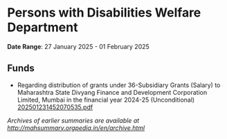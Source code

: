 # Persons with Disabilities Welfare Department

**Date Range**: 27 January 2025 - 01 February 2025


## Funds
- Regarding distribution of grants under 36-Subsidiary Grants (Salary) to Maharashtra State Divyang Finance and Development Corporation Limited, Mumbai in the financial year 2024-25 (Unconditional)\
  [202501231452070535.pdf](https://gr.maharashtra.gov.in/Site/Upload/Government%20Resolutions/English/202501231452070535.pdf)


*Archives of earlier summaries are available at http://mahsummary.orgpedia.in/en/archive.html*